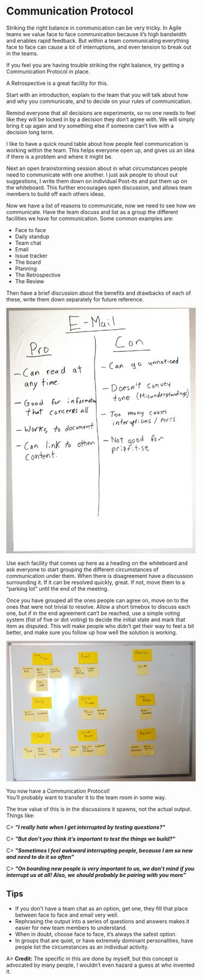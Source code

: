 # Communication Protocol

Striking the right balance in communication can be very tricky. In Agile teams we value face to face communication because it’s high bandwidth and enables rapid feedback. But within a team communicating everything face to face can cause a lot of interruptions, and even tension to break out in the teams.

If you feel you are having trouble striking the right balance, try getting a Communication Protocol in place.

A Retrospective is a great facility for this.

Start with an introduction, explain to the team that you will talk about how and why you communicate, and to decide on your rules of communication. 

Remind everyone that all decisions are experiments, so no one needs to feel like they will be locked in by a decision they don’t agree with. We will simply bring it up again and try something else if someone can’t live with a decision long term.

I like to have a quick round table about how people feel communication is working within the team. This helps everyone open up, and gives us an idea if there is a problem and where it might be.

Next an open brainstorming session about in what circumstances people need to communicate with one another. I just ask people to shout out suggestions, I write them down on individual Post-its and put them up on the whiteboard. This further encourages open discussion, and allows team members to build off each others ideas.

Now we have a list of reasons to communicate, now we need to see how we communicate. Have the team discuss and list as a group the different facilities we have for communication. Some common examples are:

- Face to face
- Daily standup
- Team chat   
- Email
- Issue tracker
- The board
- Planning
- The Retrospective
- The Review

Then have a brief discussion about the benefits and drawbacks of each of these, write them down separately for future reference.

![Pros and Cons](images/communication-protocol-1.jpg)

Use each facility that comes up here as a heading on the whiteboard and ask everyone to start grouping the different circumstances of communication under them. When there is disagreement have a discussion surrounding it. If it can be resolved quickly, great. If not, move them to a “parking lot” until the end of the meeting.

Once you have grouped all the ones people can agree on, move on to the ones that were not trivial to resolve. Allow a short timebox to discuss each one, but if in the end agreement can’t be reached, use a simple voting system (fist of five or dot voting) to decide the initial state and mark that item as disputed. This will make people who didn’t get their way to feel a bit better, and make sure you follow up how well the solution is working.

![Communication Protocol](images/communication-protocol-2.jpg)

You now have a Communication Protocol!  
You’ll probably want to transfer it to the team room in some way.

The true value of this is in the discussions it spawns, not the actual output. Things like:

C> ***"I really hate when I get interrupted by testing questions?"***

C> ***"But don’t you think it’s important to test the things we build?"***
  

C> ***"Sometimes I feel awkward interrupting people, because I am so new and need to do it so often"***

C> ***"On boarding new people is very important to us, we don’t mind if you interrupt us at all! Also, we should probably be pairing with you more"***

## Tips
- If you don’t have a team chat as an option, get one, they fill that place between face to face and email very well.
- Rephrasing the output into a series of questions and answers makes it easier for new team members to understand.
- When in doubt, choose face to face, it’s always the safest option.
- In groups that are quiet, or have extremely dominant personalities, have people list the circumstances as an individual activity.

A> **Credit:** The specific in this are done by myself, but this concept is advocated by many people, I wouldn’t even hazard a guess at who invented it.
